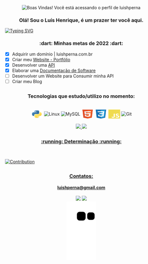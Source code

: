 <div align="center">
  <img alt="Boas Vindas! Você está acessando o perfil de luishperna" src="https://user-images.githubusercontent.com/96630233/183275248-3515d424-330c-4dcc-8b8b-e1f00932dfef.png"/>
</div>

<h3 align="center">Olá! Sou o Luís Henrique, é um prazer ter você aqui.</h3>

[![Typing SVG](https://readme-typing-svg.herokuapp.com/?color=55EAAB&size=25&center=true&vCenter=true&width=1000&lines=C%3A%5C%3Ecd+Engenharia+de+Software;C%3A%5C%3Estart+desenvolvedor-de-software.exe)](https://git.io/typing-svg)

<h3 align="center">:dart: Minhas metas de 2022 :dart:</h3>

- [x] Adquirir um domínio | luishperna.com.br
- [x] Criar meu [Website - Portfólio](https://luishperna.com.br/)
- [X] Desenvolver uma [API](https://github.com/luishperna/registros_funcionarios_api)
- [X] Elaborar uma [Documentação de Software](https://github.com/luishperna/registros_funcionarios_api_docs)
- [ ] Desenvolver um Website para Consumir minha API
- [ ] Criar meu Blog

##

<h3 align="center">Tecnologias que estudo/utilizo no momento:</h3>

<div align="center" style="display: inline_block"><br>
  <img align="center" alt="Python" height="30" width="40" src="https://raw.githubusercontent.com/devicons/devicon/master/icons/python/python-original.svg">
  <img align="center" alt="Linux" height="30" width="40" src="https://cdn.jsdelivr.net/gh/devicons/devicon/icons/linux/linux-original.svg">
  <img align="center" alt="MySQL" height="30" width="40" src="https://cdn.jsdelivr.net/gh/devicons/devicon/icons/mysql/mysql-original.svg">
  <img align="center" alt="HTML" height="30" width="40" src="https://raw.githubusercontent.com/devicons/devicon/master/icons/html5/html5-original.svg">
  <img align="center" alt="CSS" height="30" width="40" src="https://raw.githubusercontent.com/devicons/devicon/master/icons/css3/css3-original.svg">
  <img align="center" alt="JavaScript" height="30" width="40" src="https://raw.githubusercontent.com/devicons/devicon/master/icons/javascript/javascript-plain.svg">
  <img align="center" alt="Git" height="30" width="40" src="https://cdn.jsdelivr.net/gh/devicons/devicon/icons/git/git-original.svg">
</div><br>

<div align="center">
  <a href="https://github.com/luishperna">
  <img height="151em" src="https://github-readme-stats.vercel.app/api?username=luishperna&show_icons=true&theme=gotham&include_all_commits=true&count_private=true"/>
  <img height="151em" src="https://github-readme-stats.vercel.app/api/top-langs/?username=luishperna&layout=compact&langs_count=7&theme=gotham"/>
</div>

##

<h3 align="center">:running: Determinação :running:</h3><br>

![Contribution](https://activity-graph.herokuapp.com/graph?username=luishperna&theme=gotham&hide_border=false&area=true)

##

<h3 align="center">Contatos:</h3>

<h4 align="center">luishperna@gmail.com</h4>
  
<div align="center">
  <a href="https://www.linkedin.com/in/luishperna/" target="_blank"><img src="https://img.shields.io/badge/-LinkedIn-%230077B5?style=for-the-badge&logo=linkedin&logoColor=white" target="_blank"></a> 
  <a href="https://www.instagram.com/luishperna/" target="_blank"><img src="https://img.shields.io/badge/-Instagram-%23E4405F?style=for-the-badge&logo=instagram&logoColor=white" target="_blank"></a>
</div>

<div align="center">
 <img alt="Snake Animation" src="https://github.com/luishperna/luishperna/blob/output/github-contribution-grid-snake.svg"/>
</div>
